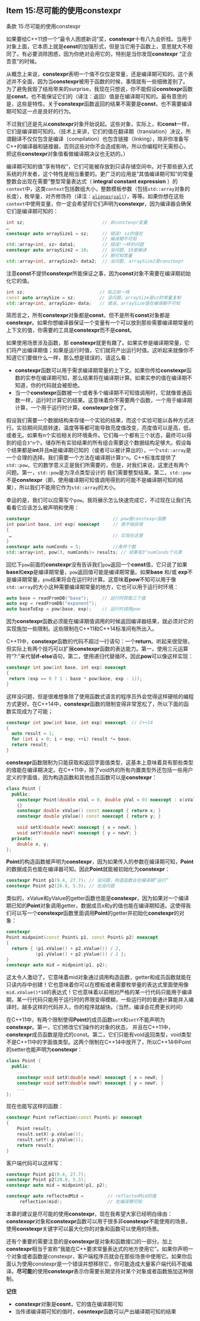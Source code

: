 ## Item 15:尽可能的使用constexpr
条款 15:尽可能的使用constexpr

如果要给C++11颁一个“最令人困惑新词”奖，**constexpr**十有八九会折桂。当用于对象上面，它本质上就是**const**的加强形式，但是当它用于函数上，意思就大不相同了。有必要消除困惑，因为你绝对会用它的，特别是当你发现**constexpr** “正合吾意”的时候。

从概念上来说，**constexpr**表明一个值不仅仅是常量，还是编译期可知的。这个表述并不全面，因为当**constexpr**被用于函数的时候，事情就有一些细微差别了。
为了避免我毁了结局带来的surprise，我现在只想说，你不能假设**constexpr**函数是**const**，也不能保证它们的（译注：返回）值是在编译期可知的。最有意思的是，这些是特性。关于**constexpr**函数返回的结果不需要是**const**，也不需要编译期可知这一点是良好的行为。

不过我们还是先从**constexpr**对象开始说起。这些对象，实际上，和**const**一样，它们是编译期可知的。（技术上来讲，它们的值在翻译期（translation）决议，所谓翻译不仅仅包含是编译（compilation）也包含链接（linking），除非你准备写C++的编译器和链接器，否则这些对你不会造成影响，所以你编程时无需担心，把这些**constexpr**对象值看做编译期决议也无妨的。）

编译期可知的值“享有特权”，它们可能被存放到只读存储空间中。对于那些嵌入式系统的开发者，这个特性是相当重要的。更广泛的应用是“其值编译期可知”的常量整数会出现在需要“整型常量表达式（ __integral constant expression__ ）的`context`中，这类`context`包括数组大小，整数模板参数（包括`std::array`对象的长度），枚举量，对齐修饰符（译注：[`alignas(val)`](https://en.cppreference.com/w/cpp/language/alignas)），等等。如果你想在这些`context`中使用变量，你一定会希望将它们声明为**constexpr**，因为编译器会确保它们是编译期可知的：

```cpp
int sz;                             // 非constexpr变量
…
constexpr auto arraySize1 = sz;     // 错误! sz的值在
                                    // 编译期不可知
std::array<int, sz> data1;          // 错误!一样的问题
constexpr auto arraySize2 = 10;     // 没问题，10是编译
                                    // 期可知常量
std::array<int, arraySize2> data2;  // 没问题, arraySize2是constexpr
```
 注意**const**不提供**constexpr**所能保证之事，因为**const**对象不需要在编译期初始化它的值。
 ```cpp
 int sz;                            // 和之前一样
 const auto arraySize = sz;         // 没问题，arraySize是sz的常量复制
 std::array<int, arraySize> data;   // 错误，arraySize值在编译期不可知
 ```

 简而言之，所有**constexpr**对象都是**const**，但不是所有**const**对象都是**constexpr**。如果你想编译器保证一个变量有一个可以放到那些需要编译期常量的上下文的值，你需要的工具是**constexpr**而不是**const**。

如果使用场景涉及函数，那 **constexpr**就更有趣了。如果实参是编译期常量，它们将产出编译期值；如果是运行时值，它们就将产出运行时值。这听起来就像你不知道它们要做什么一样，那么想是错误的，请这么看：
+ **constexpr**函数可以用于需求编译期常量的上下文。如果你传给**constexpr**函数的实参在编译期可知，那么结果将在编译期计算。如果实参的值在编译期不知道，你的代码就会被拒绝。
+ 当一个**constexpr**函数被一个或者多个编译期不可知值调用时，它就像普通函数一样，运行时计算它的结果。这意味着你不需要两个函数，一个用于编译期计算，一个用于运行时计算。**constexpr**全做了。

假设我们需要一个数据结构来存储一个实验的结果，而这个实验可能以各种方式进行。实验期间风扇转速，温度等等都可能导致亮度值改变，亮度值可以是高，低，或者无。如果有n个实验相关的环境条件。它们每一个都有三个状态，最终可以得到的组合`3^n`个。储存所有实验结果的所有组合需要这个数据结构足够大。假设每个结果都是**int**并且**n**是编译期已知的（或者可以被计算出的），一个`std::array`是一个合理的选择。我们需要一个方法在编译期计算`3^n`。C++标准库提供了`std::pow`，它的数学意义正是我们所需要的，但是，对我们来说，这里还有两个问题。第一，`std::pow`是为浮点类型设计的 我们需要整型结果。第二，`std::pow`不是**constexpr**（即，使用编译期可知值调用得到的可能不是编译期可知的结果），所以我们不能用它作为`std::array`的大小。

幸运的是，我们可以应需写个`pow`。我将展示怎么快速完成它，不过现在让我们先看看它应该怎么被声明和使用：
```cpp
constexpr                               // pow是constexpr函数
int pow(int base, int exp) noexcept     // 绝不抛异常
{
 …                                      // 实现在这里
}
constexpr auto numConds = 5;            //条件个数
std::array<int, pow(3, numConds)> results; // 结果有3^numConds个元素
```
回忆下`pow`前面的**constexpr**没有告诉我们`pow`返回一个**const**值，它只说了如果**base**和**exp**是编译期常量，`pow`返回值可能是编译期常量。如果**base** 和/或 **exp**不是编译期常量，`pow`结果将会在运行时计算。这意味着**pow**不知可以用于像`std::array`的大小这种需要编译期常量的地方，它也可以用于运行时环境：
```cpp
auto base = readFromDB("base");     // 运行时获取三个值
auto exp = readFromDB("exponent"); 
auto baseToExp = pow(base, exp);    // 运行时调用pow
```
因为**constexpr**函数必须能在编译期值调用的时候返回编译器结果，就必须对它的实现施加一些限制。这些限制在C++11和C++14标准间有所出入。

C++11中，**constexpr**函数的代码不超过一行语句：一个**return**。听起来很受限，但实际上有两个技巧可以扩展**constexpr**函数的表达能力。第一，使用三元运算符“?:”来代替**if-else**语句，第二，使用递归代替循环。因此**pow**可以像这样实现：
```cpp
constexpr int pow(int base, int exp) noexcept
{
 return (exp == 0 ? 1 : base * pow(base, exp - 1));
}
```
这样没问题，但是很难想象除了使用函数式语言的程序员外会觉得这样硬核的编程方式更好。在C++14中，**constexpr**函数的限制变得非常宽松了，所以下面的函数实现成为了可能；
```cpp
constexpr int pow(int base, int exp) noexcept  // C++14
{
  auto result = 1;
  for (int i = 0; i < exp; ++i) result *= base;
  return result;
}
```
**constexpr**函数限制为只能获取和返回字面值类型，这基本上意味着具有那些类型的值能在编译期决定。在C++11中，除了void外的所有内置类型外还包括一些用户定义的字面值，因为构造函数和其他成员函数可以是**constexpr**：
```cpp
class Point {
  public:
	constexpr Point(double xVal = 0, double yVal = 0) noexcept : x(xVal), y(yVal)
	{}
	constexpr double xValue() const noexcept { return x; } 
	constexpr double yValue() const noexcept { return y; }
	
	void setX(double newX) noexcept { x = newX; }
    void setY(double newY) noexcept { y = newY; }
  private:
	double x, y;
};
```
**Point**的构造函数被声明为**constexpr**，因为如果传入的参数在编译期可知，**Point**的数据成员也能在编译器可知。因此**Point**就能被初始化为**constexpr**：
```cpp
constexpr Point p1(9.4, 27.7); // 没问题，构造函数会在编译期“运行”
constexpr Point p2(28.8, 5.3); // 也没问题
```
类似的，xValue和yValue的getter函数也能是**constexpr**，因为如果对一个编译期已知的**Point**对象调用getter，数据成员x和y的值也能在编译期知道。这使得我们可以写一个**constexpr**函数里面调用**Point**的getter并初始化**constexpr**的对象：
```cpp
constexpr
Point midpoint(const Point& p1, const Point& p2) noexcept
{
  return { (p1.xValue() + p2.xValue()) / 2, 
  		   (p1.yValue() + p2.yValue()) / 2 };
}
constexpr auto mid = midpoint(p1, p2);
```
这太令人激动了。它意味着mid对象通过调用构造函数，getter和成员函数就能在只读内存中创建！它也意味着你可以在模板或者需要枚举量的表达式里面使用像`mid.xValue()*10`的表达式！它也意味着以前相对严格的某一行代码只能用于编译期，某一行代码只能用于运行时的界限变得模糊，一些运行时的普通计算能并入编译时。越多这样的代码并入，你的程序就越快。（当然，编译会花费更长时间）

在C++11中，有两个限制使得**Point**的成员函数`setX`和`setY`不能声明为**constexpr**。第一，它们修改它们操作的对象的状态， 并且在C++11中，**constexpr**成员函数是隐式的const。第二，它们只能有void返回类型，void类型不是C++11中的字面值类型。这两个限制在C++14中放开了，所以C++14中Point的setter也能声明为**constexpr**：
```cpp
class Point {
  public:
	...
	constexpr void setX(double newX) noexcept { x = newX; }
	constexpr void setY(double newY) noexcept { y = newY; }
	...
};
```
现在也能写这样的函数：
```cpp
constexpr Point reflection(const Point& p) noexcept
{
	Point result; 
	result.setX(-p.xValue());
	result.setY(-p.yValue()); 
	return result;
}
```
客户端代码可以这样写：
```cpp
constexpr Point p1(9.4, 27.7);
constexpr Point p2(28.8, 5.3);
constexpr auto mid = midpoint(p1, p2);

constexpr auto reflectedMid =         // reflectedMid的值
     reflection(mid);                 // 在编译期可知                                
```
本章的建议是尽可能的使用**constexpr**，现在我希望大家已经明白缘由：**constexopr**对象和**constexpr**函数可以用于很多非**constexpr**不能使用的场景。使用**constexpr**关键字可以最大化你的对象和函数可以使用的场景。

还有个重要的需要注意的是**constexpr**是对象和函数接口的一部分。加上**constexpr**相当于宣称“我能在C++要求常量表达式的地方使用它”。如果你声明一个对象或者函数是constexpr，客户端程序员就会在那些场景中使用它。如果你后面认为使用constexpr是一个错误并想移除它，你可能造成大量客户端代码不能编译。**尽可能**的使用**constexpr**表示你需要长期坚持对某个对象或者函数施加这种限制。

**记住**
+ **constexpr**对象是**cosnt**，它的值在编译期可知
+ 当传递编译期可知的值时，**cosntexpr**函数可以产出编译期可知的结果
